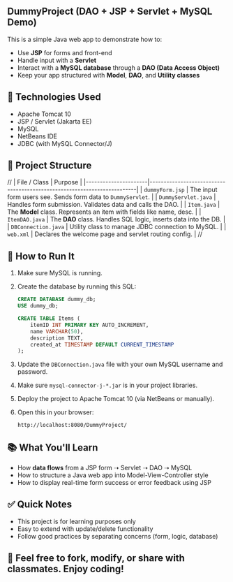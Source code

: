 ## DummyProject (DAO + JSP + Servlet + MySQL Demo)

This is a simple Java web app to demonstrate how to:
- Use **JSP** for forms and front-end
- Handle input with a **Servlet**
- Interact with a **MySQL database** through a **DAO (Data Access Object)**
- Keep your app structured with **Model**, **DAO**, and **Utility classes**

## 🔧 Technologies Used
- Apache Tomcat 10
- JSP / Servlet (Jakarta EE)
- MySQL
- NetBeans IDE
- JDBC (with MySQL Connector/J)

## 📂 Project Structure
//
| File / Class         | Purpose                                                                 |
|----------------------|-------------------------------------------------------------------------|
| `dummyForm.jsp`      | The input form users see. Sends form data to `DummyServlet`.           |
| `DummyServlet.java`  | Handles form submission. Validates data and calls the DAO.             |
| `Item.java`          | The **Model** class. Represents an item with fields like name, desc.   |
| `ItemDAO.java`       | The **DAO** class. Handles SQL logic, inserts data into the DB.         |
| `DBConnection.java`  | Utility class to manage JDBC connection to MySQL.                      |
| `web.xml`            | Declares the welcome page and servlet routing config.                  |
//
## 🧪 How to Run It

1. Make sure MySQL is running.
2. Create the database by running this SQL:

   ```sql
   CREATE DATABASE dummy_db;
   USE dummy_db;

   CREATE TABLE Items (
       itemID INT PRIMARY KEY AUTO_INCREMENT,
       name VARCHAR(50),
       description TEXT,
       created_at TIMESTAMP DEFAULT CURRENT_TIMESTAMP
   );
   ```

3. Update the `DBConnection.java` file with your own MySQL username and password.
4. Make sure `mysql-connector-j-*.jar` is in your project libraries.
5. Deploy the project to Apache Tomcat 10 (via NetBeans or manually).
6. Open this in your browser:
   ```
   http://localhost:8080/DummyProject/
   ```

## 📚 What You'll Learn
- How **data flows** from a JSP form ➝ Servlet ➝ DAO ➝ MySQL
- How to structure a Java web app into Model-View-Controller style
- How to display real-time form success or error feedback using JSP

## ✅ Quick Notes
- This project is for learning purposes only
- Easy to extend with update/delete functionality
- Follow good practices by separating concerns (form, logic, database)

## 🙌 Feel free to fork, modify, or share with classmates. Enjoy coding!